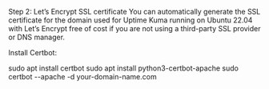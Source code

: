 Step 2: Let’s Encrypt SSL certificate
You can automatically generate the SSL certificate for the domain used for Uptime Kuma running on Ubuntu 22.04 with Let’s Encrypt free of cost if you are not using a third-party SSL provider or DNS manager. 

Install Certbot:

sudo apt install certbot
sudo apt install python3-certbot-apache
sudo certbot --apache -d your-domain-name.com